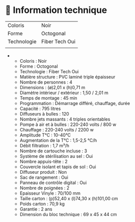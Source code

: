 # 📄 Information technique

|             |                |
| ----------- | -------------- |
| Coloris     | Noir           |
| Forme       | Octogonal      |
| Technologie | Fiber Tech Oui |
|             |                |

*
  * Coloris : Noir
  * Forme : Octogonal
  * Technologie : Fiber Tech Oui
  * Matière structure : PVC laminé triple épaisseur
  * Nombre de personnes : 4
  * Dimensions : (ø)2,01 x (h)0,71 m
  * Diamètre intérieur / extérieur : 1,50 / 2,01 m
  * Temps de montage : 45 min
  * Programmation : Démarrage différé, chauffage, durée
  * Capacité : 795 litres
  * Diffuseurs à bulles : 120
  * Nombre jets massants : 4 triples orientables
  * Pompe à air et à bulles : 220-240 volts / 800 w
  * Chauffage : 220-240 volts / 2200 w
  * Amplitude T°C : 10-40°C
  * Augmentation de la T°C : 1,5-2,5 °C/h
  * Débit filtration : 1,7 m³/h
  * Nombre de cartouche incluse : 3
  * Système de stérilisation au sel : Oui
  * Nombre appuis-tête : 2
  * Couvercle isolant et tapis de sol : Oui
  * Diffuseur produit : Non
  * Sac de rangement : Oui
  * Panneau de contrôle digital : Oui
  * Nombre de poignées : 2
  * Epaisseur Vinyle : 70/100 mm
  * Taille carton : (p)52,40 x (l)74,30 x (h)101,00 cm
  * Poids carton : 70,9 kg
  * Garantie : 2 ans
  * Dimension du bloc technique : 69 x 45 x 44 cm
